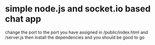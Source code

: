 # simple node.js and socket.io based chat app
change the port to the port you have assigned in /public/index.html and /server.js then install the dependencies and you should be good to go

